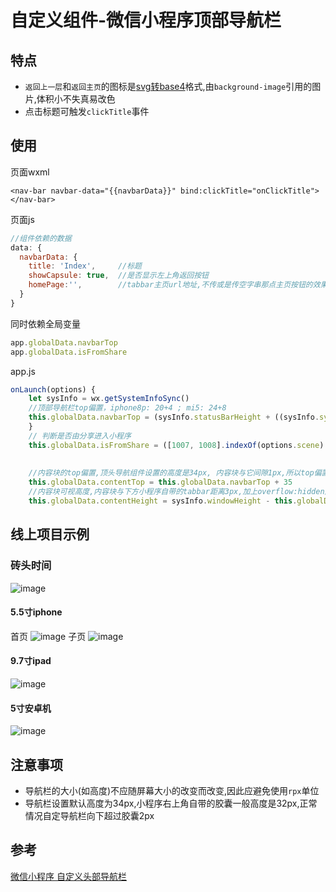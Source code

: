 # 自定义组件-微信小程序顶部导航栏

## 特点
* `返回上一层`和`返回主页`的图标是[svg转base4](https://www.sojson.com/image2base64.html)格式,由`background-image`引用的图片,体积小不失真易改色
* 点击标题可触发`clickTitle`事件

## 使用
页面wxml
```wxml
<nav-bar navbar-data="{{navbarData}}" bind:clickTitle="onClickTitle"></nav-bar>
```

页面js
```js
//组件依赖的数据
data: {
  navbarData: {
    title: 'Index',     //标题
    showCapsule: true,  //是否显示左上角返回按钮
    homePage:'',        //tabbar主页url地址,不传或是传空字串那点主页按钮的效果就是返回上一层
  }
}
```

同时依赖全局变量
```js
app.globalData.navbarTop
app.globalData.isFromShare
```

app.js
```js
onLaunch(options) {
    let sysInfo = wx.getSystemInfoSync()
    //顶部导航栏top偏置，iphone8p: 20+4 ; mi5: 24+8
    this.globalData.navbarTop = (sysInfo.statusBarHeight + ((sysInfo.system.toLowerCase().indexOf('ios') > -1) ? 4 : 8))
    }
    // 判断是否由分享进入小程序
    this.globalData.isFromShare = ([1007, 1008].indexOf(options.scene) > -1) ? true : false
    
    
    //内容块的top偏置,顶头导航组件设置的高度是34px, 内容块与它间隙1px,所以top偏置35px
    this.globalData.contentTop = this.globalData.navbarTop + 35
    //内容块可视高度,内容块与下方小程序自带的tabbar距离3px,加上overflow:hidden后保证整个页面不会垂直滚动,这个值可以看需求微调
    this.globalData.contentHeight = sysInfo.windowHeight - this.globalData.contentTop - 3
```

## 线上项目示例
### **砖头时间**
![image](./navbar-screenshot/briclock_release_black_1m.jpg)

#### 5.5寸iphone
首页
![image](./navbar-screenshot/iphone_5.5inch_index.png)
子页
![image](./navbar-screenshot/iphone_5.5inch.png)
#### 9.7寸ipad
![image](./navbar-screenshot/ipad_9.7inch.png)
#### 5寸安卓机
![image](./navbar-screenshot/android_5.0inch.png)

## 注意事项
* 导航栏的大小(如高度)不应随屏幕大小的改变而改变,因此应避免使用`rpx`单位
* 导航栏设置默认高度为34px,小程序右上角自带的胶囊一般高度是32px,正常情况自定导航栏向下超过胶囊2px

## 参考
[微信小程序 自定义头部导航栏 ](https://www.jianshu.com/p/7393c800ba09)